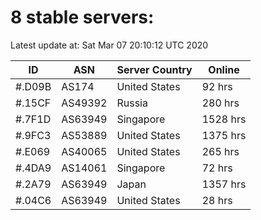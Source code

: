 # 8 stable servers:

Latest update at: Sat Mar 07 20:10:12 UTC 2020

| ID | ASN | Server Country | Online |
| -- | --- | -------------- | ------ |
| #.D09B | AS174 | United States | 92 hrs |
| #.15CF | AS49392 | Russia | 280 hrs |
| #.7F1D | AS63949 | Singapore | 1528 hrs |
| #.9FC3 | AS53889 | United States | 1375 hrs |
| #.E069 | AS40065 | United States | 265 hrs |
| #.4DA9 | AS14061 | Singapore | 72 hrs |
| #.2A79 | AS63949 | Japan | 1357 hrs |
| #.04C6 | AS63949 | United States | 28 hrs |

